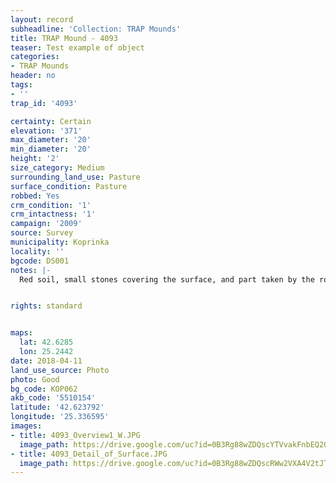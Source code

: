 ```yaml
---
layout: record
subheadline: 'Collection: TRAP Mounds'
title: TRAP Mound - 4093
teaser: Test example of object
categories:
- TRAP Mounds
header: no
tags:
- ''
trap_id: '4093'

certainty: Certain
elevation: '371'
max_diameter: '20'
min_diameter: '20'
height: '2'
size_category: Medium
surrounding_land_use: Pasture
surface_condition: Pasture
robbed: Yes
crm_condition: '1'
crm_intactness: '1'
campaign: '2009'
source: Survey
municipality: Koprinka
locality: ''
bgcode: DS001
notes: |-
  Red soil, small stones covering the surface, and part taken by the road.


rights: standard


maps:
  lat: 42.6285
  lon: 25.2442
date: 2018-04-11
land_use_source: Photo
photo: Good
bg_code: КОР062
akb_code: '5510154'
latitude: '42.623792'
longitude: '25.336595'
images:
- title: 4093_Overview1_W.JPG
  image_path: https://drive.google.com/uc?id=0B3Rg88wZDQscYTVvakFnbEQ2QWs
- title: 4093_Detail_of_Surface.JPG
  image_path: https://drive.google.com/uc?id=0B3Rg88wZDQscRWw2VXA4V2tJT0U
---
```

